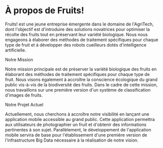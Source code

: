 # À propos de Fruits!

Fruits! est une jeune entreprise émergente dans le domaine de l'AgriTech, dont l'objectif est d'introduire des solutions novatrices pour optimiser la récolte des fruits tout en préservant leur variété biologique. Nous nous engageons à élaborer des méthodes de traitement spécifiques pour chaque type de fruit et à développer des robots cueilleurs dotés d'intelligence artificielle.

Notre Mission

Notre mission principale est de préserver la variété biologique des fruits en élaborant des méthodes de traitement spécifiques pour chaque type de fruit. Nous visons également à accroître la conscience écologique du grand public vis-à-vis de la biodiversité des fruits. Dans le cadre de cette mission, nous travaillons sur une première version d'un système de classification d'images de fruits.

Notre Projet Actuel

Actuellement, nous cherchons à accroître notre visibilité en lançant une application mobile accessible au grand public. Cette application permettra aux utilisateurs de photographier un fruit et d'obtenir des informations pertinentes à son sujet. Parallèlement, le développement de l'application mobile servira de base pour l'établissement d'une première version de l'infrastructure Big Data nécessaire à la réalisation de notre vision.

